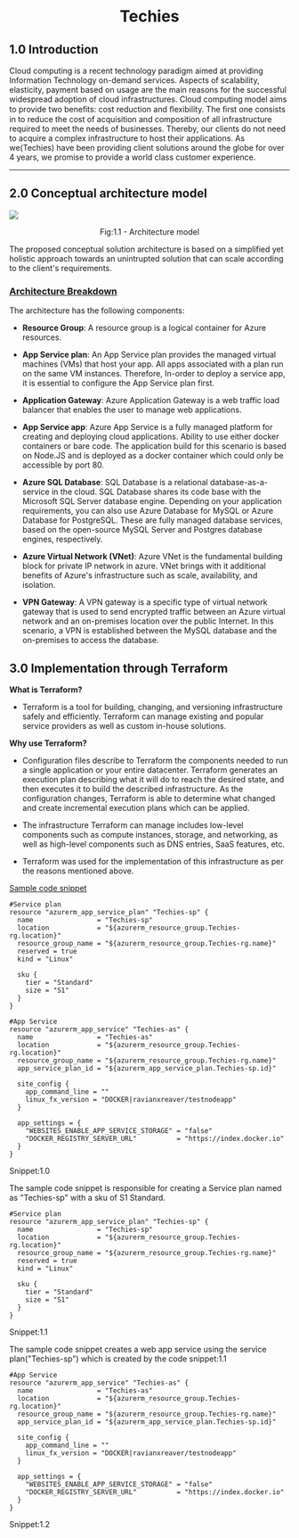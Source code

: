 # <center> **Techies** </center>

1.0 Introduction
-------------
Cloud computing is a recent technology paradigm aimed at providing Information Technology on-demand services. Aspects of scalability, elasticity, payment based on usage are the main reasons for the successful widespread adoption of cloud infrastructures. Cloud computing model aims to provide two beneﬁts: cost reduction and ﬂexibility. The ﬁrst one consists in to reduce the cost of acquisition and composition of all infrastructure required to meet the needs of businesses. Thereby, our clients do not need to acquire a complex infrastructure to host their applications. As we(Techies) have been providing client solutions around the globe for over 4 years, we promise to provide a world class customer experience. 


-------------

2.0 Conceptual architecture model
-------------


![](https://i.imgur.com/VLI7sTP.png) <center> Fig:1.1 - Architecture model </center>

The proposed conceptual solution architecture is based on a simplified yet
holistic approach towards an unintrupted solution that can scale according to the client's requirements.

**<H3><u>Architecture Breakdown</u></H3>**

The architecture has the following components:

- **Resource Group**: A resource group is a logical container for Azure resources.

- **App Service plan**: An App Service plan provides the managed virtual machines (VMs) that host your app. All apps associated with a plan run on the same VM instances. Therefore, In-order to deploy a service app, it is essential to configure the App Service plan first. 

- **Application Gateway**: Azure Application Gateway is a web traffic load balancer that enables the user to manage web applications. 

- **App Service app**: Azure App Service is a fully managed platform for creating and deploying cloud applications. Ability to use either docker containers or bare code. The application build for this scenario is based on Node.JS and is deployed as a docker container which could only be accessible by port 80.

- **Azure SQL Database**: SQL Database is a relational database-as-a-service in the cloud. SQL Database shares its code base with the Microsoft SQL Server database engine. Depending on your application requirements, you can also use Azure Database for MySQL or Azure Database for PostgreSQL. These are fully managed database services, based on the open-source MySQL Server and Postgres database engines, respectively.

- **Azure Virtual Network (VNet)**: Azure VNet is the fundamental building block for private IP network in azure. VNet brings with it additional benefits of Azure's infrastructure such as scale, availability, and isolation.

- **VPN Gateway**: A VPN gateway is a specific type of virtual network gateway that is used to send encrypted traffic between an Azure virtual network and an on-premises location over the public Internet. In this scenario, a VPN is established between the MySQL database and the on-premises to access the database.

3.0 Implementation through Terraform
-------------
**What is Terraform?**

- Terraform is a tool for building, changing, and versioning infrastructure safely and efficiently. Terraform can manage existing and popular service providers as well as custom in-house solutions.

**Why use Terraform?**
- Configuration files describe to Terraform the components needed to run a single application or your entire datacenter. Terraform generates an execution plan describing what it will do to reach the desired state, and then executes it to build the described infrastructure. As the configuration changes, Terraform is able to determine what changed and create incremental execution plans which can be applied.

- The infrastructure Terraform can manage includes low-level components such as compute instances, storage, and networking, as well as high-level components such as DNS entries, SaaS features, etc.

- Terraform was used for the implementation of this infrastructure as per the reasons mentioned above. 
  
<u>Sample code snippet</u>

```HCL
#Service plan
resource "azurerm_app_service_plan" "Techies-sp" {
  name                = "Techies-sp"
  location            = "${azurerm_resource_group.Techies-rg.location}"
  resource_group_name = "${azurerm_resource_group.Techies-rg.name}"
  reserved = true 
  kind = "Linux"

  sku {
    tier = "Standard"
    size = "S1"
  }
}

#App Service
resource "azurerm_app_service" "Techies-as" {
  name                = "Techies-as"
  location            = "${azurerm_resource_group.Techies-rg.location}"
  resource_group_name = "${azurerm_resource_group.Techies-rg.name}"
  app_service_plan_id = "${azurerm_app_service_plan.Techies-sp.id}"

  site_config {
    app_command_line = ""
    linux_fx_version = "DOCKER|ravianxreaver/testnodeapp"
  }

  app_settings = {
    "WEBSITES_ENABLE_APP_SERVICE_STORAGE" = "false"
    "DOCKER_REGISTRY_SERVER_URL"          = "https://index.docker.io"
  }
}
```
Snippet:1.0


The sample code snippet is responsible for creating a Service plan named as "Techies-sp" with a sku of S1 Standard.
```HCL
#Service plan
resource "azurerm_app_service_plan" "Techies-sp" {
  name                = "Techies-sp"
  location            = "${azurerm_resource_group.Techies-rg.location}"
  resource_group_name = "${azurerm_resource_group.Techies-rg.name}"
  reserved = true 
  kind = "Linux"

  sku {
    tier = "Standard"
    size = "S1"
  }
}
```
Snippet:1.1


The sample code snippet creates a web app service using the service plan("Techies-sp") which is created by the code snippet:1.1
```HCL
#App Service
resource "azurerm_app_service" "Techies-as" {
  name                = "Techies-as"
  location            = "${azurerm_resource_group.Techies-rg.location}"
  resource_group_name = "${azurerm_resource_group.Techies-rg.name}"
  app_service_plan_id = "${azurerm_app_service_plan.Techies-sp.id}"

  site_config {
    app_command_line = ""
    linux_fx_version = "DOCKER|ravianxreaver/testnodeapp"
  }

  app_settings = {
    "WEBSITES_ENABLE_APP_SERVICE_STORAGE" = "false"
    "DOCKER_REGISTRY_SERVER_URL"          = "https://index.docker.io"
  }
}
```
Snippet:1.2
